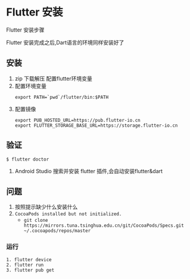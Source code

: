 Flutter 安装
===
Flutter 安装步骤

Flutter 安装完成之后,Dart语言的环境同样安装好了

## 安装
1. zip 下载解压 配置flutter环境变量
2. 配置环境变量
	```
    export PATH=`pwd`/flutter/bin:$PATH
	```
3. 配置镜像
	```
    export PUB_HOSTED_URL=https://pub.flutter-io.cn
    export FLUTTER_STORAGE_BASE_URL=https://storage.flutter-io.cn
	```

## 验证
```
$ flutter doctor
```
1. Android Studio 搜索并安装 flutter 插件,会自动安装flutter&dart

## 问题
1. 按照提示缺少什么安装什么
2. `CocoaPods installed but not initialized.`
	- `git clone https://mirrors.tuna.tsinghua.edu.cn/git/CocoaPods/Specs.git  ~/.cocoapods/repos/master`


### 运行
```
1. flutter device
2. flutter run
3. flutter pub get
```
